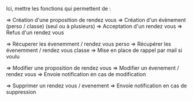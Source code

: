Ici, mettre les fonctions qui permettent de :

=> Création d'une proposition de rendez vous
=> Création d'un évènement (perso / classe) (seul ou à plusieurs)
=> Acceptation d'un rendez vous
=> Refus d'un rendez vous

=> Récuperer les évenemment / rendez vous perso
=> Récupérer les évenemment / rendez vous classe
=> Mise en place de rappel par mail si voulu

=> Modifier une proposition de rendez vous
=> Modifier un évenement / rendez vous
=> Envoie notification en cas de modification

=> Supprimer un rendez vous / evenement
=> Envoie notification en cas de suppression
